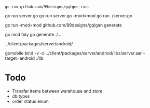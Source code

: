 ```console

go run github.com/99designs/gqlgen init

```

go run server.go
go run server.go -mod=mod
go run ./server.go

go run -mod=mod github.com/99designs/gqlgen generate

go mod tidy
go generate ./...

../client/packages/server/android/

gomobile bind -v -o ../client/packages/server/android/libs/server.aar -target=android ./lib

# Todo
- Transfer items between warehouse and store
- db types
- order status enum
